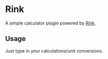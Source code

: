 # Rink

A simple calculator plugin powered by [Rink](https://github.com/tiffany352/rink-rs).

## Usage

Just type in your calculations/unit conversions.
